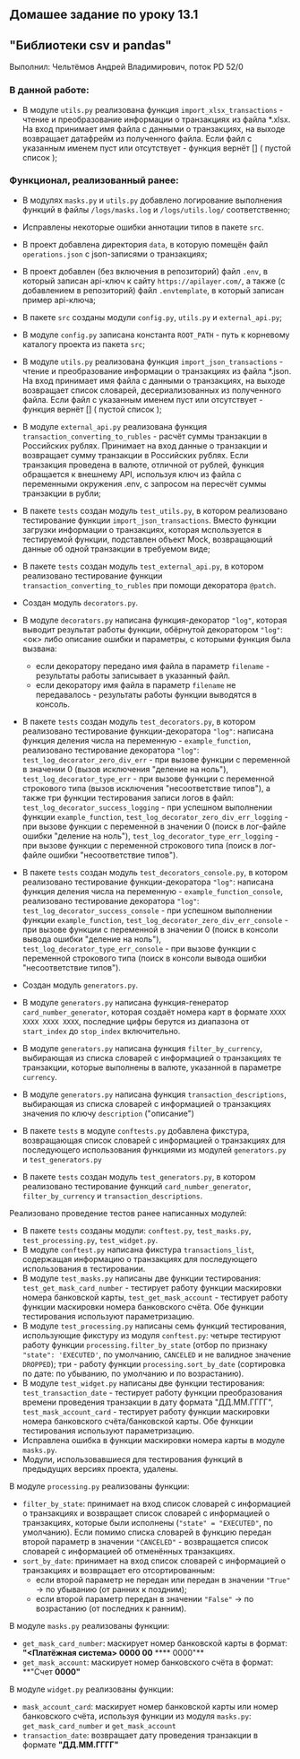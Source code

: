 ## Домашее задание по уроку 13.1

## "Библиотеки csv и pandas"

Выполнил: Чельтёмов Андрей Владимирович, поток PD 52/0

### В данной работе:
* В модуле `utils.py` реализована функция `import_xlsx_transactions` - чтение и преобразование информации о транзакциях из файла *.xlsx. На вход принимает имя файла с данными о транзакциях, на выходе возвращает датафрейм из полученного файла. Если файл с указанным именем пуст или отсутствует - функция вернёт [] ( пустой список ); 

### Функционал, реализованный ранее:
* В модулях `masks.py` и `utils.py` добавлено логирование выполнения функций в файлы `/logs/masks.log` и `/logs/utils.log/` соответственно;
* Исправлены некоторые  ошибки аннотации типов в пакете `src`.

* В проект добавлена директория `data`, в которую помещён файл `operations.json` с json-записями о транзакциях;
* В проект добавлен (без включения в репозиторий) файл `.env`, в который записан api-ключ к сайту `https://apilayer.com/`, а также (с добавлением в репозиторий) файл `.envtemplate`, в который записан пример api-ключа;
* В пакете `src` созданы модули `config.py`, `utils.py` и `external_api.py`;
* В модуле `config.py` записана константа `ROOT_PATH` - путь к корневому каталогу проекта из пакета `src`;
* В модуле `utils.py` реализована функция `import_json_transactions` - чтение и преобразование информации о транзакциях из файла *.json. На вход принимает имя файла с данными о транзакциях, на выходе возвращает список словарей, десериализованных из полученного файла. Если файл с указанным именем пуст или отсутствует - функция вернёт [] ( пустой список );
* В модуле `external_api.py` реализована функция `transaction_converting_to_rubles` - расчёт суммы транзакции в Российских рублях. Принимает на вход данные о транзакции и возвращает сумму транзакции в Российских рублях. Если транзакция проведена в валюте, отличной от рублей, функция обращается к внешнему API, используя ключ из файла с переменными окружения .env, с запросом на пересчёт суммы транзакции в рубли;
* В пакете `tests` создан модуль `test_utils.py`, в котором реализовано тестирование функции `import_json_transactions`. Вместо функции загрузки информации о транзакциях, которая мспользуется в тестируемой функции, подставлен объект Mock, возвращающий данные об одной транзакции в требуемом виде;
* В пакете `tests` создан модуль `test_external_api.py`, в котором реализовано тестирование функции `transaction_converting_to_rubles` при помощи декоратора `@patch`.

* Создан модуль `decorators.py`.
* В модуле `decorators.py` написана функция-декоратор `"log"`, которая выводит результат работы функции, обёрнутой декоратором `"log"`: <ок> либо описание ошибки и параметры, с которыми функция была вызвана:
  * если декоратору передано имя файла в параметр `filename` - результаты работы записывает в указанный файл.
  * если декоратору имя файла в параметр `filename` не передавалось - результаты работы функции выводятся в консоль.
* В пакете `tests` создан модуль `test_decorators.py`, в котором реализовано тестирование функции-декоратора `"log"`: написана функция деления числа на переменную - `example_function`, реализовано тестирование декоратора `"log"`: `test_log_decorator_zero_div_err` - при вызове функции с переменной в значении 0 (вызов исключения "деление на ноль"), `test_log_decorator_type_err` - при вызове функции с переменной строкового типа (вызов исключения "несоответствие типов"), а также три функции тестирования записи логов в файл: `test_log_decorator_success_logging` - при успешном выполнении функции `example_function`, `test_log_decorator_zero_div_err_logging` - при вызове функции с переменной в значении 0 (поиск в лог-файле ошибки "деление на ноль"), `test_log_decorator_type_err_logging` - при вызове функции с переменной строкового типа (поиск в лог-файле ошибки "несоответствие типов").
* В пакете `tests` создан модуль `test_decorators_console.py`, в котором реализовано тестирование функции-декоратора `"log"`: написана функция деления числа на переменную - `example_function_console`, реализовано тестирование декоратора `"log"`: `test_log_decorator_success_console` - при успешном выполнении функции `example_function`, `test_log_decorator_zero_div_err_console` - при вызове функции с переменной в значении 0 (поиск в консоли вывода ошибки "деление на ноль"), `test_log_decorator_type_err_console` - при вызове функции с переменной строкового типа (поиск в консоли вывода ошибки "несоответствие типов").


* Создан модуль `generators.py`.
* В модуле `generators.py` написана функция-генератор `card_number_generator`, которая создаёт номера карт в формате `XXXX XXXX XXXX XXXX`, последние цифры берутся из диапазона от `start_index` до `stop_index` включительно.
* В модуле `generators.py` написана функция `filter_by_currency`, выбирающая из списка словарей с информацией о транзакциях те транзакции, которые выполнены в валюте, указанной в параметре `currency`.
* В модуле `generators.py` написана функция `transaction_descriptions`, выбирающая из списка словарей с информацией о транзакциях значения по ключу `description` ("описание")
* В пакете `tests` в модуле `conftests.py` добавлена фикстура, возвращающая список словарей с информацией о транзакциях для последующего использования функциями из модулей `generators.py` и `test_generators.py` 
* В пакете `tests` создан модуль `test_generators.py`, в котором реализовано тестирование функций `card_number_generator`, `filter_by_currency` и `transaction_descriptions`. 

Реализовано проведение тестов ранее написанных модулей:
* В пакете `tests` созданы модули: `conftest.py`, `test_masks.py`, `test_processing.py`, `test_widget.py`. 
* В модуле `conftest.py` написана фикстура `transactions_list`, содержащая информацию о транзакциях для последующего использования в тестировании.
* В модуле `test_masks.py` написаны две функции тестирования: `test_get_mask_card_number` - тестирует работу функции маскировки номера банковской карты, `test_get_mask_account` - тестирует работу функции маскировки номера банковского счёта. Обе функции тестирования используют параметризацию.
* В модуле `test_processing.py` написаны семь функций тестирования, использующие фикстуру из модуля `conftest.py`: четыре тестируют работу функции `processing.filter_by_state` (отбор по признаку `"state": 'EXECUTED'`, по умолчанию, `CANCELED` и не валидное значение `DROPPED`); три - работу функции `processing.sort_by_date` (сортировка по дате: по убыванию, по умолчанию и по возрастанию).
* В модуле `test_widget.py` написаны две функции тестирования: `test_transaction_date` - тестирует работу функции преобразования времени проведения транзакции в дату формата "ДД.ММ.ГГГГ", `test_mask_account_card` - тестирует работу функции маскировки номера банковского счёта/банковской карты. Обе функции тестирования используют параметризацию.
* Исправлена ошибка в функции маскировки номера карты в модуле `masks.py`.
* Модули, использовавшиеся для тестирования функций в предыдущих версиях проекта, удалены.

В модуле `processing.py` реализованы функции:

* `filter_by_state`: принимает на вход список словарей с информацией о транзакциях и возвращает список словарей с информацией о транзакциях, которые были исполнены (`"state" = "EXECUTED"`, по умолчанию). Если помимо списка словарей в функцию передан второй параметр в значении `"CANCELED"` - возвращается список словарей с информацией об отменённых транзакциях.
* `sort_by_date`: принимает на вход список словарей с информацией о транзакциях и возвращает его отсортированным:
    - если второй параметр не передан или передан в значении `"True"` -> по убыванию (от ранних к поздним);
    - если второй параметр передан в значении `"False"` -> по возрастанию (от последних к ранним).

В модуле `masks.py` реализованы функции:

* `get_mask_card_number`: маскирует номер банковской карты в формат: **"<Платёжная система> 0000 00** **** 0000"**
* `get_mask_account`: маскирует номер банковского счёта в формат: **"Счет **0000"**

В модуле `widget.py` реализованы функции:

* `mask_account_card`: маскирует номер банковской карты или номер банковского счёта, используя функции из модуля `masks.py`: `get_mask_card_number` и `get_mask_account` 
* `transaction_date`: возвращает дату проведения транзакции в формате **"ДД.ММ.ГГГГ"**